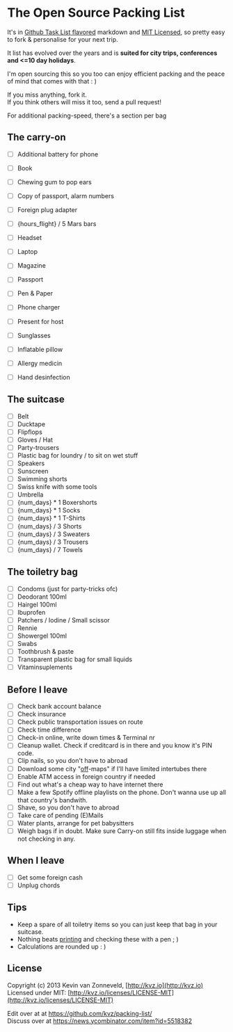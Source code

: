 # The Open Source Packing List

It's in 
[Github Task List flavored](https://github.com/blog/1375-task-lists-in-gfm-issues-pulls-comments)
markdown and 
[MIT Licensed](http://kvz.io/licenses/LICENSE-MIT), 
so pretty easy to fork & personalise for your next trip.

It list has evolved over the years and is **suited for city trips, conferences and <=10 day holidays**.

I'm open sourcing this so you too can enjoy efficient packing and
the peace of mind that comes with that : )

If you miss anything, fork it.  
If you think others will miss it too, send a pull request!

For additional packing-speed, there's a section per bag

## The carry-on

- [ ] Additional battery for phone
- [ ] Book
- [ ] Chewing gum to pop ears
- [ ] Copy of passport, alarm numbers
- [ ] Foreign plug adapter
- [ ] {hours_flight} / 5 Mars bars
- [ ] Headset
- [ ] Laptop
- [ ] Magazine
- [ ] Passport
- [ ] Pen & Paper
- [ ] Phone charger
- [ ] Present for host
- [ ] Sunglasses
- [ ] Inflatable pillow
- [ ] Allergy medicin
- [ ] Hand desinfection


## The suitcase

- [ ] Belt
- [ ] Ducktape
- [ ] Flipflops
- [ ] Gloves / Hat
- [ ] Party-trousers
- [ ] Plastic bag for loundry / to sit on wet stuff
- [ ] Speakers
- [ ] Sunscreen
- [ ] Swimming shorts
- [ ] Swiss knife with some tools
- [ ] Umbrella
- [ ] {num_days} * 1 Boxershorts
- [ ] {num_days} * 1 Socks
- [ ] {num_days} * 1 T-Shirts
- [ ] {num_days} / 3 Shorts
- [ ] {num_days} / 3 Sweaters
- [ ] {num_days} / 3 Trousers
- [ ] {num_days} / 7 Towels

## The toiletry bag

- [ ] Condoms (just for party-tricks ofc)
- [ ] Deodorant 100ml
- [ ] Hairgel 100ml
- [ ] Ibuprofen
- [ ] Patchers / Iodine / Small scissor
- [ ] Rennie
- [ ] Showergel 100ml
- [ ] Swabs
- [ ] Toothbrush & paste
- [ ] Transparent plastic bag for small liquids
- [ ] Vitaminsuplements

## Before I leave

- [ ] Check bank account balance
- [ ] Check insurance
- [ ] Check public transportation issues on route
- [ ] Check time difference
- [ ] Check-in online, write down times & Terminal nr
- [ ] Cleanup wallet. Check if creditcard is in there and you know it's PIN code.
- [ ] Clip nails, so you don't have to abroad
- [ ] Download some city "[off](http://www.offmaps.com/)-maps" if I'll have limited intertubes there
- [ ] Enable ATM access in foreign country if needed
- [ ] Find out what's a cheap way to have internet there
- [ ] Make a few Spotify offline playlists on the phone. Don't wanna use up all that country's bandwith.
- [ ] Shave, so you don't have to abroad
- [ ] Take care of pending (E)Mails
- [ ] Water plants, arrange for pet babysitters
- [ ] Weigh bags if in doubt. Make sure Carry-on still fits inside luggage when not checking in any.

## When I leave

- [ ] Get some foreign cash
- [ ] Unplug chords

## Tips

- Keep a spare of all toiletry items so you can just keep that bag in your suitcase.
- Nothing beats [printing](https://raw.github.com/kvz/packing-list/master/README.md) 
and checking these with a pen ; )
- Calculations are rounded up : )

## License

Copyright (c) 2013 Kevin van Zonneveld, [http://kvz.io](http://kvz.io)  
Licensed under MIT: [http://kvz.io/licenses/LICENSE-MIT](http://kvz.io/licenses/LICENSE-MIT)

Edit over at at https://github.com/kvz/packing-list/  
Discuss over at https://news.ycombinator.com/item?id=5518382
